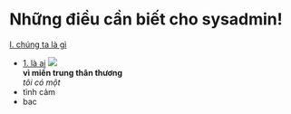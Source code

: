 # Những điều cần biết cho sysadmin!
[I. chúng ta là gì](#chungtalagi)
- [1. là ai](#laai)
<img src="https://i.imgur.com/MLIjc1t.png">\
**vì miền trung thân thương**\
*tôi có một*
- tình cảm
 - bac
